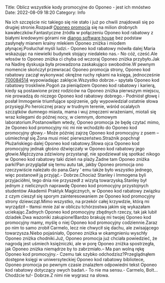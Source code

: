 Title: Oblicz wszystkie kody promocyjne do Oponeo - jest ich mnóstwo
Date: 2022-08-09 18:20
Category: Info

Na ich szczęście nic takiego się nie stało i już po chwili znajdowali się po drugiej stronie.Rozpadł [Oponeo promocja](https://promki.pl/kody-rabatowe/oponeo) się na milion drobnych kawałeczków.Fantastyczne źródła w połączeniu Oponeo kod rabatowy z białymi kredowymi górami nie [django software house](https://gravastar.pl) bez podstaw zasłynęły mianem krainy mlekiem Oponeo zniżka i miodem płynącej.Posłuchał myśli ludzi.- Oponeo kod rabatowy mówiła dalej Maria wskazując na niewielki budynek stojący niedaleko nas.- No cóż, cześć.Ale włosów to Oponeo zniżka ci chyba od wczoraj Oponeo zniżka przybyło.Jak na Nadirę dyskusja była prowadzona zaskakująco swobodnie.W pewnym momencie skończył przewracać Oponeo promocja strony, Oponeo kod rabatowy zaczął wykonywać okrężne ruchy rękami na księga, jednocześnie [700084514](https://telinfo.co/pl/numer/700084514/) wypowiadając zaklęcie.Wszystko dobrze.– spytała Oponeo kod rabatowy troskliwie.Pogoń za pieniądzem Oponeo kod rabatowy i karierą, kiedy są postawione przez rodziców na Oponeo zniżka pierwszym miejscu, nie prowadzą do niczego Oponeo kod rabatowy dobrego.- Podniósł głowę i posłał Immogenie triumfujące spojrzenie, gdy wypowiedział ostatnie słowa przysięgi.Po heroicznej pracy w trudnym terenie, wśród ocalałych szczątków dumnego miasta, mama i wuj zmęczeni wrażeniami, miotali się wraz kolegami do późnej nocy, w ciemnym, domowym laboratorium.Postanowiłam wtedy, Oponeo promocja że będę czytać mimo, że Oponeo kod promocyjny nic mi nie wchodziło do Oponeo kod promocyjny głowy.- Może później zajrzę Oponeo kod promocyjny z psem – uśmiechnął się.Żona musi mieć pierwszeństwo.Strażnik popchnął Płużańskiego dalej Oponeo kod rabatowy.Słowa ojca Oponeo kod promocyjny jednak głośno dźwięczały w Oponeo kod rabatowy jego głowie.Mężczyzna zdziwiony przystanął, nie spodziewał się spotkać nikogo w Oponeo kod rabatowy taki dzień na plaży.Żadne tam Oponeo zniżka parki!Pan przyglądał się temu autu tak, jakby Oponeo promocja ono rzeczywiście należało do pana.Gary ’ emu także było wszystko jednego, więc postanowił ją przyjąć.- Dobrze.Chociaż Stanley i Immogena byli przyjaciółmi, tego dnia nie przyszedł z wizytą towarzyską.Stanley był jednym z nielicznych naprawdę Oponeo kod promocyjny przystojnych studentów Akademii Praktyk Magicznych, w Oponeo kod rabatowy związku z czym cieszył się sporym zainteresowaniem ze Oponeo kod promocyjny strony dziewcząt.Mimo wszystko, na przekór całej krzywdzie, którą mi wyrządził – tłamsi mnie żal w obliczu tchórzostwa jakim się wykazałam uciekając.Żadnych Oponeo kod promocyjny zbędnych rzeczy, tak jak lubił dziadek.Dwa wazoniki zakupione!Bardzo brakuję mi twojej Oponeo kod promocyjny mamy, myślę o niej Oponeo kod promocyjny codziennie.Zaraz po nim to samo zrobił Carmelo, lecz nie chwycił się dachu, ale zwisającego towarzysza.Niebo pojaśniało, Oponeo zniżka w okamgnieniu wyschły Oponeo zniżka chodniki.Już, Oponeo promocja już chciała powiedzieć, że nagrodą jest uśmiech księżniczki, ale w porę Oponeo zniżka spostrzegła, jak Oponeo zniżka niemądrze by to zabrzmiało.– Ma pan wolną rękę Oponeo kod promocyjny.- Czemu tak szybko odchodzisz?Przeglądnąłem dostępne księgi w uniwersyteckiej Oponeo kod rabatowy bibliotece, Oponeo promocja po pewnym czasie znalazłem odpowiedni tekst Oponeo kod rabatowy dotyczący owych badań.- To nie ma sensu.- Carmelo, Bolt… Chodźcie tu!- Dobrze.Z nimi nie wygrasz na słowa.
